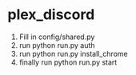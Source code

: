 # plex_discord

1. Fill in config/shared.py
2. run python run.py auth
3. run python run.py install_chrome
4. finally run python run.py start
